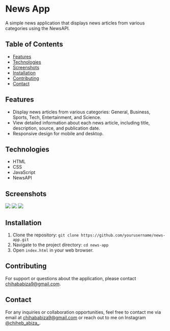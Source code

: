 <h1>News App</h1>

<p>A simple news application that displays news articles from various categories using the NewsAPI.</p>

<h2>Table of Contents</h2>
<ul>
    <li><a href="#features">Features</a></li>
    <li><a href="#technologies">Technologies</a></li>
    <li><a href="#screenshots">Screenshots</a></li>
    <li><a href="#installation">Installation</a></li>
    <li><a href="#contributing">Contributing</a></li>
    <li><a href="#contact">Contact</a></li>
</ul>

<h2 id="features">Features</h2>
<ul>
    <li>Display news articles from various categories: General, Business, Sports, Tech, Entertainment, and Science.</li>
    <li>View detailed information about each news article, including title, description, source, and publication date.</li>
    <li>Responsive design for mobile and desktop.</li>
</ul>

<h2 id="technologies">Technologies</h2>
<ul>
    <li>HTML</li>
    <li>CSS</li>
    <li>JavaScript</li>
    <li>NewsAPI</li>
</ul>

<h2 id="screenshots">Screenshots</h2>
<!-- Add screenshots here -->
<img src="iamges/1.jpeg">
<img src="iamges/2.jpeg">
<img src="iamges/3.jpeg">
<h2 id="installation">Installation</h2>
<ol>
    <li>Clone the repository: <code>git clone https://github.com/yourusername/news-app.git</code></li>
    <li>Navigate to the project directory: <code>cd news-app</code></li>
    <li>Open <code>index.html</code> in your web browser.</li>
</ol>

<h2 id="contributing">Contributing</h2>
<p>For support or questions about the application, please contact <a href="mailto:chihababiza9@gmail.com" target="_blank">chihababiza9@gmail.com</a>.</p>

<h2 id="contact">Contact</h2>
<p>For any inquiries or collaboration opportunities, feel free to contact me via email at <a href="mailto:chihababiza9@gmail.com" target="_blank">chihababiza9@gmail.com</a> or reach out to me on Instagram <a href="https://www.instagram.com/chiheb_abiza_/" target="_blank">@chiheb_abiza_</a>.</p>
